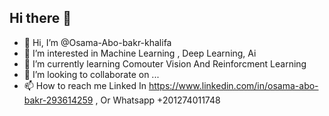 ## Hi there 👋
- 👋 Hi, I’m @Osama-Abo-bakr-khalifa
- 👀 I’m interested in Machine Learning , Deep Learning, Ai
- 🌱 I’m currently learning Comouter Vision And Reinforcment Learning
- 💞️ I’m looking to collaborate on ...
- 📫 How to reach me Linked In https://www.linkedin.com/in/osama-abo-bakr-293614259 , Or Whatsapp +201274011748
